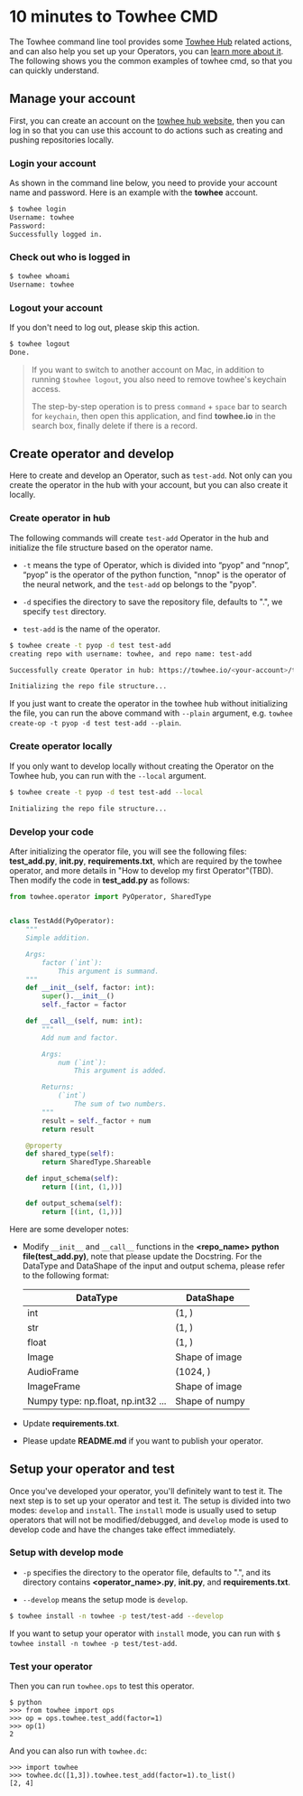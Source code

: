 # 10 minutes to Towhee CMD

The Towhee command line tool provides some [Towhee Hub](https://towhee.io/) related actions, and can also help you set up your Operators, you can [learn more about it](https://github.com/towhee-io/towhee/tree/main/towhee/command). The following shows you the common examples of towhee cmd, so that you can quickly understand.

## Manage your account

First, you can create an account on the [towhee hub website](https://towhee.io/), then you can log in so that you can use this account to do actions such as creating and pushing repositories locally. 

### Login your account

As shown in the command line below, you need to provide your account name and password. Here is an example with the **towhee** account.

```Bash
$ towhee login
Username: towhee
Password: 
Successfully logged in.
```

### Check out who is logged in

```Bash
$ towhee whoami
Username: towhee
```

### Logout your account

If you don't need to log out, please skip this action.

```Bash
$ towhee logout
Done.
```

> If you want to switch to another account on Mac, in addition to running `$towhee logout`, you also need to remove towhee's keychain access. 
>
> The step-by-step operation is to press `command` + `space` bar to search for `keychain`, then open this application, and find **towhee.io** in the search box, finally delete if there is a record.

## Create operator and develop

Here to create and develop an Operator, such as `test-add`. Not only can you create the operator in the hub with your account, but you can also create it locally.

### Create operator in hub

The following commands will create `test-add` Operator in the hub and initialize the file structure based on the operator name.

- `-t` means the type of Operator, which is divided into “pyop” and “nnop”, “pyop” is the operator of the python function, "nnop" is the operator of the neural network, and the `test-add` op belongs to the "pyop". 

- `-d` specifies the directory to save the repository file, defaults to ".", we specify `test` directory. 

- `test-add` is the name of the operator. 

```Bash
$ towhee create -t pyop -d test test-add
creating repo with username: towhee, and repo name: test-add

Successfully create Operator in hub: https://towhee.io/<your-account>/test-add

Initializing the repo file structure...
```

If you just want to create the operator in the towhee hub without initializing the file, you can run the above command with `--plain` argument, e.g. `towhee create-op -t pyop -d test test-add --plain`.

### Create operator locally

If you only want to develop locally without creating the Operator on the Towhee hub, you can run with the `--local` argument.

```Bash
$ towhee create -t pyop -d test test-add --local
 
Initializing the repo file structure...
```

### Develop your code

After initializing the operator file, you will see the following files: **test_add.py**, **__init__.py**, **requirements.txt**, which are required by the towhee operator, and more details in "How to develop my first Operator"(TBD). Then modify the code in **test_add.py** as follows:

```Python
from towhee.operator import PyOperator, SharedType


class TestAdd(PyOperator):
    """
    Simple addition.

    Args:
        factor (`int`):
            This argument is summand.
    """
    def __init__(self, factor: int):
        super().__init__()
        self._factor = factor

    def __call__(self, num: int):
        """
        Add num and factor.

        Args:
            num (`int`):
                This argument is added.

        Returns:
            (`int`)
                The sum of two numbers.
        """
        result = self._factor + num
        return result

    @property
    def shared_type(self):
        return SharedType.Shareable

    def input_schema(self):
        return [(int, (1,))]

    def output_schema(self):
        return [(int, (1,))]
```

Here are some developer notes:

- Modify `__init__` and `__call__` functions in the **<repo_name> python file(test_add.py)**, note that please update the Docstring. For the DataType and DataShape of the input and output schema, please refer to the following format:

  | **DataType**                       | **DataShape**  |
  | ---------------------------------- | -------------- |
  | int                                | (1, )          |
  | str                                | (1, )          |
  | float                              | (1, )          |
  | Image                              | Shape of image |
  | AudioFrame                         | (1024, )       |
  | ImageFrame                         | Shape of image |
  | Numpy type: np.float, np.int32 ... | Shape of numpy |

- Update **requirements.txt**. 

- Please update **README.md** if you want to publish your operator. 

## Setup your operator and test

Once you've developed your operator, you'll definitely want to test it. The next step is to set up your operator and test it. The setup is divided into two modes: `develop` and `install`. The `install` mode is usually used to setup operators that will not be modified/debugged, and `develop` mode is used to develop code and have the changes take effect immediately.

### Setup with develop mode

- `-p` specifies the directory to the operator file, defaults to ".", and its directory contains **<operator_name>.py**, **__init__.py**, and **requirements.txt**. 

- `--develop` means the setup mode is `develop`. 

```Bash
$ towhee install -n towhee -p test/test-add --develop
```

If you want to setup your operator with `install` mode, you can run with `$ towhee install -n towhee -p test/test-add`.

### Test your operator

Then you can run `towhee.ops` to test this operator.

```Shell
$ python
>>> from towhee import ops
>>> op = ops.towhee.test_add(factor=1)
>>> op(1)
2
```

And you can also run with `towhee.dc`:

```shell
>>> import towhee
>>> towhee.dc([1,3]).towhee.test_add(factor=1).to_list()
[2, 4]
```
